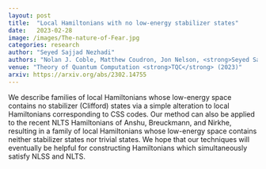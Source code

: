 ```yaml
---
layout: post
title:  "Local Hamiltonians with no low-energy stabilizer states"
date:   2023-02-28
image: /images/The-nature-of-Fear.jpg
categories: research
author: "Seyed Sajjad Nezhadi"
authors: "Nolan J. Coble, Matthew Coudron, Jon Nelson, <strong>Seyed Sajjad Nezhadi</strong>"
venue: "Theory of Quantum Computation <strong>TQC</strong> (2023)"
arxiv: https://arxiv.org/abs/2302.14755
---
```

We describe families of local Hamiltonians whose low-energy space contains no stabilizer (Clifford) states via a simple alteration to local Hamiltonians corresponding to CSS codes. Our method can also be applied to the recent NLTS Hamiltonians of Anshu, Breuckmann, and Nirkhe, resulting in a family of local Hamiltonians whose low-energy space contains neither stabilizer states nor trivial states. We hope that our techniques will eventually be helpful for constructing Hamiltonians which simultaneously satisfy NLSS and NLTS. 